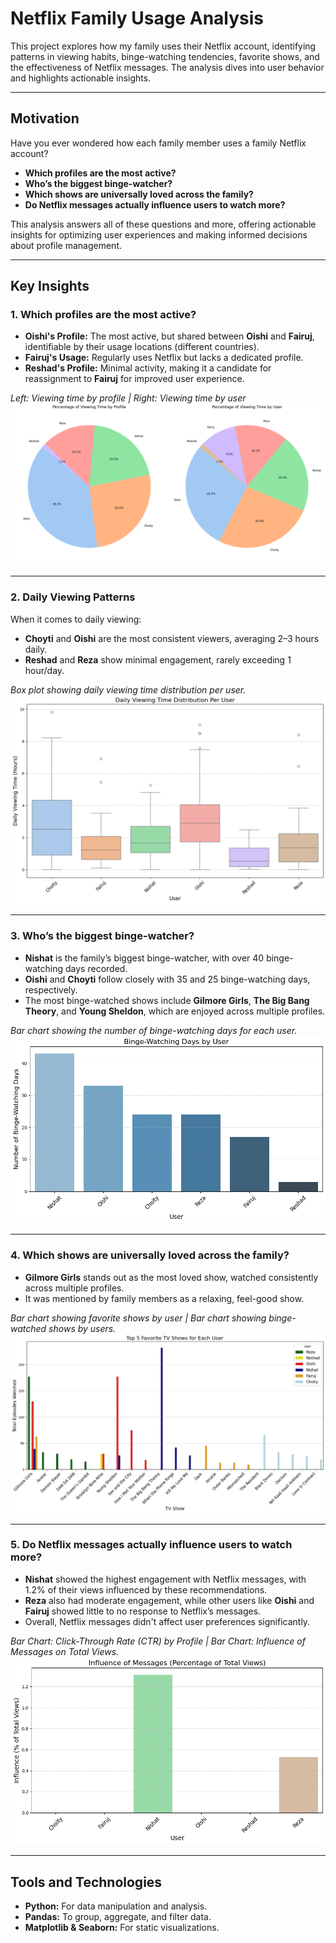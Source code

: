 # Netflix Family Usage Analysis

This project explores how my family uses their Netflix account, identifying patterns in viewing habits, binge-watching tendencies, favorite shows, and the effectiveness of Netflix messages. The analysis dives into user behavior and highlights actionable insights.

---

## Motivation

Have you ever wondered how each family member uses a family Netflix account?  
- **Which profiles are the most active?**  
- **Who’s the biggest binge-watcher?**  
- **Which shows are universally loved across the family?**  
- **Do Netflix messages actually influence users to watch more?**  

This analysis answers all of these questions and more, offering actionable insights for optimizing user experiences and making informed decisions about profile management.

---

## Key Insights

### 1. Which profiles are the most active?  
- **Oishi's Profile:** The most active, but shared between **Oishi** and **Fairuj**, identifiable by their usage locations (different countries).  
- **Fairuj's Usage:** Regularly uses Netflix but lacks a dedicated profile.  
- **Reshad's Profile:** Minimal activity, making it a candidate for reassignment to **Fairuj** for improved user experience.  

_Left: Viewing time by profile | Right: Viewing time by user_  
![Viewing Time Pie Charts](visualization/viewing_time.png)

---

### 2. Daily Viewing Patterns  

When it comes to daily viewing:  
- **Choyti** and **Oishi** are the most consistent viewers, averaging 2–3 hours daily.  
- **Reshad** and **Reza** show minimal engagement, rarely exceeding 1 hour/day.  

_Box plot showing daily viewing time distribution per user._  
![Daily Viewing Box Plot](visualization/daily_viewing_time_distribution.png)

---

### 3. Who’s the biggest binge-watcher?  
- **Nishat** is the family’s biggest binge-watcher, with over 40 binge-watching days recorded.  
- **Oishi** and **Choyti** follow closely with 35 and 25 binge-watching days, respectively.  
- The most binge-watched shows include **Gilmore Girls**, **The Big Bang Theory**, and **Young Sheldon**, which are enjoyed across multiple profiles.  

_Bar chart showing the number of binge-watching days for each user._  
![Binge-Watching Days Bar Chart](visualization/binge_watching_days_by_user.png)

---

### 4. Which shows are universally loved across the family?  
- **Gilmore Girls** stands out as the most loved show, watched consistently across multiple profiles.  
- It was mentioned by family members as a relaxing, feel-good show.  

_Bar chart showing favorite shows by user | Bar chart showing binge-watched shows by users._  
![Favourite Shows](visualization/top_5_favourite_shows_for_each_user.png)

---

### 5. Do Netflix messages actually influence users to watch more?  
- **Nishat** showed the highest engagement with Netflix messages, with 1.2% of their views influenced by these recommendations.  
- **Reza** also had moderate engagement, while other users like **Oishi** and **Fairuj** showed little to no response to Netflix’s messages.  
- Overall, Netflix messages didn't affect user preferences significantly.  

_Bar Chart: Click-Through Rate (CTR) by Profile | Bar Chart: Influence of Messages on Total Views._  
![Message Influence](visualization/influence_of_messages.png)

---

## Tools and Technologies

- **Python:** For data manipulation and analysis.  
- **Pandas:** To group, aggregate, and filter data.  
- **Matplotlib & Seaborn:** For static visualizations.  
